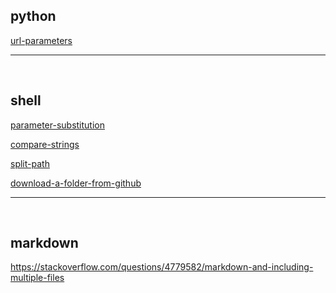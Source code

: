 ## python

[url-parameters](https://stackoverflow.com/questions/21584545)


<hr/>
<br/>

## shell

[parameter-substitution](https://tldp.org/LDP/abs/html/parameter-substitution.html)

[compare-strings](https://linuxize.com/post/how-to-compare-strings-in-bash/)

[split-path](https://stackoverflow.com/questions/13767252)

[download-a-folder-from-github](https://stackoverflow.com/questions/33066582)

<!-- [download-a-folder-from-github](https://stackoverflow.com/questions/33066582) -->
<hr/>
<br/>


## markdown

https://stackoverflow.com/questions/4779582/markdown-and-including-multiple-files
